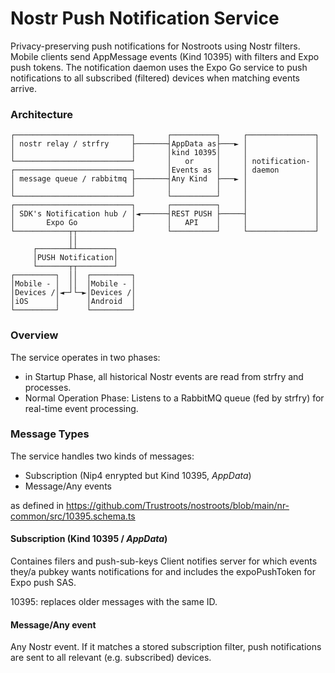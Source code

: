 # Nostr Push Notification Service

Privacy-preserving push notifications for Nostroots using Nostr filters.
Mobile clients send AppMessage events (Kind 10395) with filters and Expo push tokens.
The notification daemon uses the Expo Go service to push notifications to all subscribed (filtered) devices when matching events arrive.

### Architecture
```
┌──────────────────────────┐       ┌──────────┐     ┌───────────────┐
│ nostr relay / strfry     ├───────┤AppData as├───► │               │
│                          │       │kind 10395│     │               │
└──────────────────────────┘       │   or     │     │ notification- │
┌──────────────────────────┐       │Events as │     │ daemon        │
│ message queue / rabbitmq ├───────┤Any Kind  ├───► │               │
│                          │       │          │     │               │
└──────────────────────────┘       └──────────┘     │               │
┌──────────────────────────┐       ┌──────────┐     │               │
│ SDK's Notification hub / │◄──────┤REST PUSH ├─────┤               │
│       Expo Go            │       │   API    │     │               │
└────────────┬┬────────────┘       └──────────┘     └───────────────┘
             ││                                                      
     ┌───────┴┴────────┐                                             
     │PUSH Notification│                                             
     └───────┬┬────────┘                                             
┌─────────┐  ││  ┌─────────┐                                         
│Mobile - │  ││  │Mobile - │                                         
│Devices /│◄─┘└─►│Devices /│                                         
│iOS      │      │Android  │                                         
└─────────┘      └─────────┘                                         
```
### Overview

The service operates in two phases:
* in Startup Phase, all historical Nostr events are read from strfry and processes.
* Normal Operation Phase: Listens to a RabbitMQ queue (fed by strfry) for real-time event processing.

### Message Types

The service handles two kinds of messages:

- Subscription (Nip4 enrypted but Kind 10395, _AppData_)
- Message/Any events

as defined in https://github.com/Trustroots/nostroots/blob/main/nr-common/src/10395.schema.ts

#### Subscription (Kind 10395 / _AppData_)

Containes filers and push-sub-keys
Client notifies server for which events they/a pubkey wants notifications for and includes the expoPushToken for Expo push SAS.

10395: replaces older messages with the same ID.

#### Message/Any event

Any Nostr event. If it matches a stored subscription filter, push notifications are sent to all relevant (e.g. subscribed) devices.
